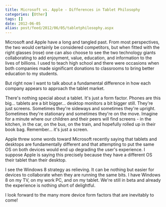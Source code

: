 ```yaml
---
title: Microsoft vs. Apple - Differences in Tablet Philosophy
categories: [Other]
tags: []
date: 2012-06-05
alias: post/feed/2012/06/05/tabletphilosophy.aspx
---
```


Microsoft and Apple have a long and tangled past. From most perspectives, the two would certainly be considered competitors, but when fitted with the right glasses (rose) one can also choose to see the two technology giants collaborating to add enjoyment, value, education, and information to the lives of billions. I used to teach high school and there were occasions when both companies made significant donations to classrooms to bring better education to my students.

But right now I want to talk about a fundamental difference in how each company appears to approach the tablet market.

There's nothing special about a tablet. It's just a form factor. Phones are this big... tablets are a bit bigger... desktop monitors a bit bigger still. They're just screens. Sometimes they're sideways and sometimes they're upright. Sometimes they're stationary and sometimes they're on the move. Imagine for a minute where our children and their peers will find screens - in the kitchen, in the car, on the bus, on the train, and hopefully rolled up in their book bag. Remember... it's just a screen.

Apple threw some words toward Microsoft recently saying that tablets and desktops are fundamentally different and that attempting to put the same OS on both devices would end up degrading the user's experience. I suppose Apple is saying this precisely because they have a different OS their tablet than their desktop.

I see the Windows 8 strategy as relieving. It can be nothing but easier for devices to collaborate when they are running the same bits. I have Windows 8 on my TV, on my work PC, and on my tablet. We're still in beta and already the experience is nothing short of delightful.

I look forward to the many more device form factors that are inevitably to come!